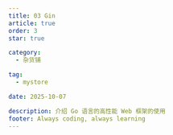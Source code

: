 ```yaml
---
title: 03 Gin
article: true
order: 3
star: true

category:
  - 杂货铺

tag:
  - mystore

date: 2025-10-07

description: 介绍 Go 语言的高性能 Web 框架的使用
footer: Always coding, always learning
---
```


